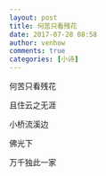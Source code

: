 ```yaml
---
layout: post
title: 何苦只看残花
date: 2017-07-28 08:58
author: venhow
comments: true
categories: [小诗]
---
```

何苦只看残花

且住云之无涯

小桥流溪边

佛光下

万千独此一家
